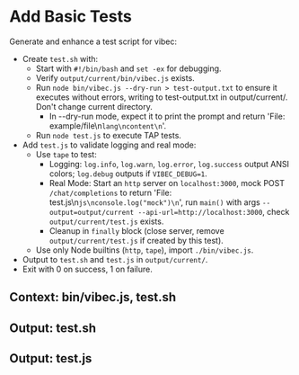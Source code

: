 # Add Basic Tests

Generate and enhance a test script for vibec:
- Create `test.sh` with:
  - Start with `#!/bin/bash` and `set -ex` for debugging.
  - Verify `output/current/bin/vibec.js` exists.
  - Run `node bin/vibec.js --dry-run > test-output.txt` to ensure it executes without errors, writing to test-output.txt in output/current/. Don't change current directory.
    - In --dry-run mode, expect it to print the prompt and return 'File: example/file\n```lang\ncontent\n```'.
  - Run `node test.js` to execute TAP tests.
- Add `test.js` to validate logging and real mode:
  - Use `tape` to test:
    - Logging: `log.info`, `log.warn`, `log.error`, `log.success` output ANSI colors; `log.debug` outputs if `VIBEC_DEBUG=1`.
    - Real Mode: Start an `http` server on `localhost:3000`, mock POST `/chat/completions` to return 'File: test.js\n```js\nconsole.log("mock")\n```', run `main()` with args `--output=output/current --api-url=http://localhost:3000`, check `output/current/test.js` exists.
    - Cleanup in `finally` block (close server, remove `output/current/test.js` if created by this test).
  - Use only Node builtins (`http`, `tape`), import `./bin/vibec.js`.
- Output to `test.sh` and `test.js` in `output/current/`.
- Exit with 0 on success, 1 on failure.

## Context: bin/vibec.js, test.sh
## Output: test.sh
## Output: test.js
